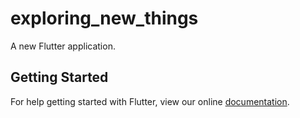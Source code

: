 # exploring_new_things

A new Flutter application.

## Getting Started

For help getting started with Flutter, view our online
[documentation](https://flutter.io/).
